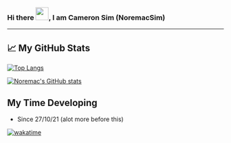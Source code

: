### Hi there <img src="https://raw.githubusercontent.com/MartinHeinz/MartinHeinz/master/wave.gif" width="30px">, I am Cameron Sim (NoremacSim)
---

## &#x1f4c8; My GitHub Stats

[![Top Langs](https://github-readme-stats.vercel.app/api/top-langs/?username=noremacsim&hide=java,html,css&theme=radical)](https://github.com/anuraghazra/github-readme-stats)

[![Noremac's GitHub stats](https://github-readme-stats.vercel.app/api?username=noremacsim&theme=radical&hide=java,html,css)](https://github.com/anuraghazra/github-readme-stats)

## My Time Developing
- Since 27/10/21 (alot more before this)

[![wakatime](https://wakatime.com/badge/user/83747827-82f8-40c4-bce6-4172078cfa0e.svg)](https://wakatime.com/@83747827-82f8-40c4-bce6-4172078cfa0e)
